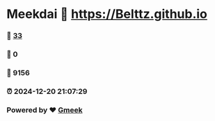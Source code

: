 # Meekdai :link: https://Belttz.github.io 
### :page_facing_up: [33](https://Belttz.github.io/tag.html) 
### :speech_balloon: 0 
### :hibiscus: 9156 
### :alarm_clock: 2024-12-20 21:07:29 
### Powered by :heart: [Gmeek](https://github.com/Meekdai/Gmeek)
